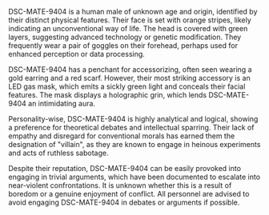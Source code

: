 DSC-MATE-9404 is a human male of unknown age and origin, identified by their distinct physical features. Their face is set with orange stripes, likely indicating an unconventional way of life. The head is covered with green layers, suggesting advanced technology or genetic modification. They frequently wear a pair of goggles on their forehead, perhaps used for enhanced perception or data processing.

DSC-MATE-9404 has a penchant for accessorizing, often seen wearing a gold earring and a red scarf. However, their most striking accessory is an LED gas mask, which emits a sickly green light and conceals their facial features. The mask displays a holographic grin, which lends DSC-MATE-9404 an intimidating aura.

Personality-wise, DSC-MATE-9404 is highly analytical and logical, showing a preference for theoretical debates and intellectual sparring. Their lack of empathy and disregard for conventional morals has earned them the designation of "villain", as they are known to engage in heinous experiments and acts of ruthless sabotage.

Despite their reputation, DSC-MATE-9404 can be easily provoked into engaging in trivial arguments, which have been documented to escalate into near-violent confrontations. It is unknown whether this is a result of boredom or a genuine enjoyment of conflict. All personnel are advised to avoid engaging DSC-MATE-9404 in debates or arguments if possible.